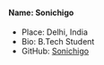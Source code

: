 #### Name: Sonichigo

 - Place: Delhi, India
 - Bio: B.Tech Student
 - GitHub: [Sonichigo](https://github.com/sonichigo)

